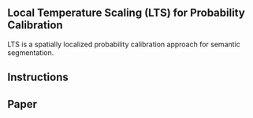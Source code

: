 ## Local Temperature Scaling (LTS) for Probability Calibration
LTS is a spatially localized probability calibration approach for semantic segmentation.


## Instructions

## Paper
